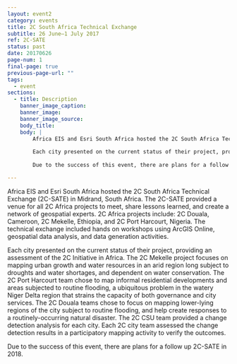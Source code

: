 ```yaml
---
layout: event2
category: events
title: 2C South Africa Technical Exchange 
subtitle: 26 June–1 July 2017
ref: 2C-SATE
status: past
date: 20170626
page-num: 1
final-page: true
previous-page-url: ""
tags:
  - event
sections:
  - title: Description
    banner_image_caption: 
    banner_image: 
    banner_image_source: 
    body_title: 
    body: |
        Africa EIS and Esri South Africa hosted the 2C South Africa Technical Exchange (2C-SATE) in Midrand, South Africa.  The 2C-SATE provided a venue for all 2C Africa    projects to meet, share lessons learned, and create a network of geospatial experts.  2C Africa projects include:  2C Douala, Cameroon, 2C Mekelle, Ethiopia, and 2C Port Harcourt, Nigeria.  The technical exchange included hands on workshops using ArcGIS Online, geospatial data analysis, and data generation activities.  
        
        Each city presented on the current status of their project, providing an assessment of the 2C Initiative in Africa.  The 2C Mekelle project focuses on mapping urban growth and water resources in an arid region long subject to droughts and water shortages, and dependent on water conservation. The 2C Port Harcourt team chose to map informal residential developments and areas subjected to routine flooding, a ubiquitous problem in the watery Niger Delta region that strains the capacity of both governance and city services. The 2C Douala teams chose to focus on mapping lower-lying regions of the city subject to routine flooding, and help create responses to a routinely-occurring natural disaster. The 2C CSU team provided a change detection analysis for each city.  Each 2C city team assessed the change detection results in a participatory mapping activity to verify the outcomes.
        
        Due to the success of this event, there are plans for a follow up 2C-SATE in 2018. 

---
```


Africa EIS and Esri South Africa hosted the 2C South Africa Technical Exchange (2C-SATE) in Midrand, South Africa.  The 2C-SATE provided a venue for all 2C Africa projects to meet, share lessons learned, and create a network of geospatial experts.  2C Africa projects include:  2C Douala, Cameroon, 2C Mekelle, Ethiopia, and 2C Port Harcourt, Nigeria.  The technical exchange included hands on workshops using ArcGIS Online, geospatial data analysis, and data generation activities.

Each city presented on the current status of their project, providing an assessment of the 2C Initiative in Africa.  The 2C Mekelle project focuses on mapping urban growth and water resources in an arid region long subject to droughts and water shortages, and dependent on water conservation. The 2C Port Harcourt team chose to map informal residential developments and areas subjected to routine flooding, a ubiquitous problem in the watery Niger Delta region that strains the capacity of both governance and city services. The 2C Douala teams chose to focus on mapping lower-lying regions of the city subject to routine flooding, and help create responses to a routinely-occurring natural disaster. The 2C CSU team provided a change detection analysis for each city.  Each 2C city team assessed the change detection results in a participatory mapping activity to verify the outcomes. 

Due to the success of this event, there are plans for a follow up 2C-SATE in 2018. 


